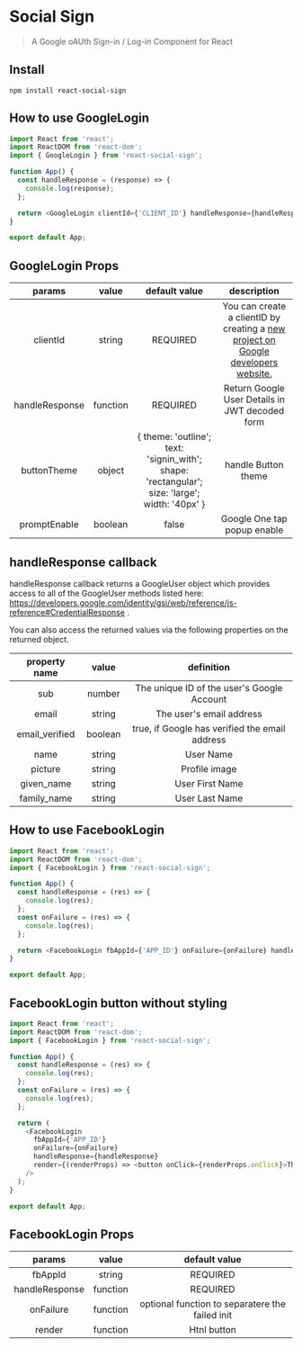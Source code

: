 # Social Sign

> A Google oAUth Sign-in / Log-in Component for React

## Install

```
npm install react-social-sign
```

## How to use GoogleLogin

```js
import React from 'react';
import ReactDOM from 'react-dom';
import { GoogleLogin } from 'react-social-sign';

function App() {
  const handleResponse = (response) => {
    console.log(response);
  };

  return <GoogleLogin clientId={'CLIENT_ID'} handleResponse={handleResponse} />;
}

export default App;
```

## GoogleLogin Props

|     params     |  value   |                                         default value                                         |                                                                   description                                                                   |
| :------------: | :------: | :-------------------------------------------------------------------------------------------: | :---------------------------------------------------------------------------------------------------------------------------------------------: |
|    clientId    |  string  |                                           REQUIRED                                            | You can create a clientID by creating a [new project on Google developers website.](https://developers.google.com/identity/sign-in/web/sign-in) |
| handleResponse | function |                                           REQUIRED                                            |                                                 Return Google User Details in JWT decoded form                                                  |
|  buttonTheme   |  object  | { theme: 'outline'; text: 'signin_with'; shape: 'rectangular'; size: 'large'; width: '40px' } |                                                               handle Button theme                                                               |
|  promptEnable  | boolean  |                                             false                                             |                                                           Google One tap popup enable                                                           |

## handleResponse callback

handleResponse callback returns a GoogleUser object which provides access
to all of the GoogleUser methods listed here: https://developers.google.com/identity/gsi/web/reference/js-reference#CredentialResponse .

You can also access the returned values via the following properties on the returned object.

| property name  |  value  |                   definition                   |
| :------------: | :-----: | :--------------------------------------------: |
|      sub       | number  |   The unique ID of the user's Google Account   |
|     email      | string  |            The user's email address            |
| email_verified | boolean | true, if Google has verified the email address |
|      name      | string  |                   User Name                    |
|    picture     | string  |                 Profile image                  |
|   given_name   | string  |                User First Name                 |
|  family_name   | string  |                 User Last Name                 |

## How to use FacebookLogin

```js
import React from 'react';
import ReactDOM from 'react-dom';
import { FacebookLogin } from 'react-social-sign';

function App() {
  const handleResponse = (res) => {
    console.log(res);
  };
  const onFailure = (res) => {
    console.log(res);
  };

  return <FacebookLogin fbAppId={'APP_ID'} onFailure={onFailure} handleResponse={handleResponse} />;
}

export default App;
```

## FacebookLogin button without styling

```js
import React from 'react';
import ReactDOM from 'react-dom';
import { FacebookLogin } from 'react-social-sign';

function App() {
  const handleResponse = (res) => {
    console.log(res);
  };
  const onFailure = (res) => {
    console.log(res);
  };

  return (
    <FacebookLogin
      fbAppId={'APP_ID'}
      onFailure={onFailure}
      handleResponse={handleResponse}
      render={(renderProps) => <button onClick={renderProps.onClick}>This is my custom FB button</button>}
    />
  );
}

export default App;
```

## FacebookLogin Props

|     params     |  value   |                  default value                  |
| :------------: | :------: | :---------------------------------------------: |
|    fbAppId     |  string  |                    REQUIRED                     |
| handleResponse | function |                    REQUIRED                     |
|   onFailure    | function | optional function to separatere the failed init |
|     render     | function |                   Htnl button                   |

